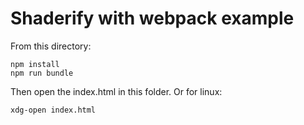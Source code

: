 # Shaderify with webpack example

From this directory:

```
npm install
npm run bundle
```

Then open the index.html in this folder. Or for linux:

```
xdg-open index.html
```

